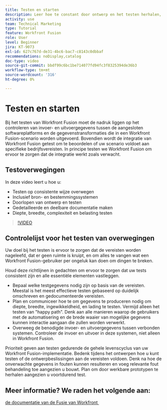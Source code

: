 ```yaml
---
title: Testen en starten
description: Leer hoe te constant door ontwerp en het testen herhalen, en gedetailleerde en deelbare documentatie creëren wanneer het gebruiken van  [!DNL Adobe Workfront Fusion].
activity: use
team: Technical Marketing
type: Tutorial
feature: Workfront Fusion
role: User
level: Beginner
jira: KT-9073
exl-id: 627c767d-de31-4bc6-bac7-c8143c0dbbaf
recommendations: noDisplay,catalog
doc-type: video
source-git-commit: bbdf99c6bc1be714077fd94fc3f8325394de36b3
workflow-type: tm+mt
source-wordcount: '316'
ht-degree: 0%

---
```


# Testen en starten

Bij het testen van Workfront Fusion moet de nadruk liggen op het controleren van invoer- en uitvoergegevens tussen de aangesloten softwareplatforms en de gegevenstransformaties die in een Workfront Fusion-scenario worden uitgevoerd. Bovendien wordt de integratie van Workfront Fusion getest om te beoordelen of uw scenario voldoet aan specifieke bedrijfsvereisten. In principe testen we Workfront Fusion om ervoor te zorgen dat de integratie werkt zoals verwacht.

## Testoverwegingen

In deze video leert u hoe u:

* Testen op consistente wijze overwegen
* Inclusief bron- en bestemmingssystemen
* Doorlopen van ontwerp en testen
* Gedetailleerde en deelbare documentatie maken
* Diepte, breedte, complexiteit en belasting testen

>[!VIDEO](https://video.tv.adobe.com/v/335315/?quality=12&learn=on&enablevpops=1)

## Controlelijst voor het testen van overwegingen

Uw doel bij het testen is ervoor te zorgen dat de vereisten worden nageleefd, dat er geen ruimte is kruipt, en om alles te vangen wat een Workfront Fusion-gebruiker per ongeluk kan doen om dingen te breken.

Houd deze richtlijnen in gedachten om ervoor te zorgen dat uw tests consistent zijn en alle essentiële elementen vastleggen.

* Bepaal welke testgegevens nodig zijn op basis van de vereisten. Meestal is het meest effectieve testen gebaseerd op duidelijk omschreven en gedocumenteerde vereisten.
* Plan en communiceer hoe te om gegevens te produceren nodig om diepte, breedte, ingewikkeldheid, en lading te testen. Vermijd alleen het testen van &quot;happy path&quot;. Denk aan alle manieren waarop de gebruikers met de automatisering en de brede waaier van mogelijke gegevens kunnen interactie aangaan die zullen worden verwerkt.
* Overweeg de benodigde invoer- en uitvoergegevens tussen verbonden systemen. Controleer de invoer en uitvoer in deze systemen, niet alleen in Workfront Fusion.

Prioriteit geven aan testen gedurende de gehele levenscyclus van uw Workfront Fusion-implementatie. Bedenk tijdens het ontwerpen hoe u kunt testen of de ontwerpbeslissingen aan de vereisten voldoen. Denk na hoe de onverwachte gegevens in fouten kunnen resulteren en voeg relevante fout behandeling toe aangezien u bouwt. Plan om door werkbare prototypen te herhalen aangezien u voortdurend test.

## Meer informatie? We raden het volgende aan:

[&#x200B; de documentatie van de Fusie van Workfront &#x200B;](https://experienceleague.adobe.com/nl/docs/workfront-fusion/using/get-started-with-fusion/understand-workfront-fusion/workfront-fusion-overview)

